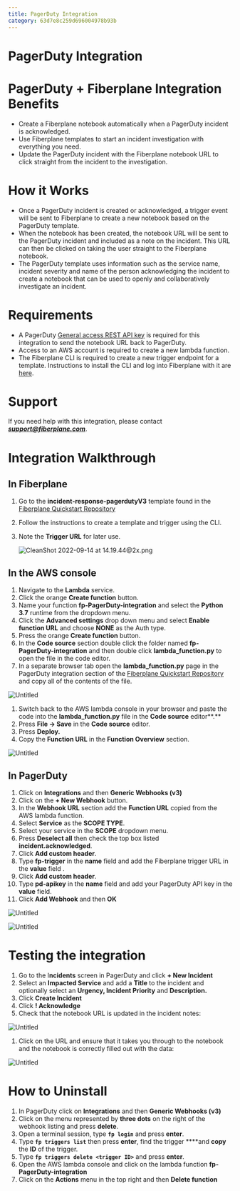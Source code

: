 ```yaml
---
title: PagerDuty Integration
category: 63d7e8c259d696004978b93b
---
```

# PagerDuty Integration

# PagerDuty + Fiberplane Integration Benefits

- Create a Fiberplane notebook automatically when a PagerDuty incident is acknowledged.
- Use Fiberplane templates to start an incident investigation with everything you need.
- Update the PagerDuty incident with the Fiberplane notebook URL to click straight from the incident to the investigation.

# How it Works

- Once a PagerDuty incident is created or acknowledged, a trigger event will be sent to Fiberplane to create a new notebook based on the PagerDuty template.
- When the notebook has been created, the notebook URL will be sent to the PagerDuty incident and included as a note on the incident. This URL can then be clicked on taking the user straight to the Fiberplane notebook.
- The PagerDuty template uses information such as the service name, incident severity and name of the person acknowledging the incident to create a notebook that can be used to openly and collaboratively investigate an incident.

# Requirements

- A PagerDuty [General access REST API key](https://support.pagerduty.com/docs/api-access-keys#section-generate-a-general-access-rest-api-key) is required for this integration to send the notebook URL back to PagerDuty.
- Access to an AWS account is required to create a new lambda function.
- The Fiberplane CLI is required to create a new trigger endpoint for a template. Instructions to install the CLI and log into Fiberplane with it are [here](https://docs.fiberplane.com/cli).

# Support

If you need help with this integration, please contact ***[support@fiberplane.com](mailto:support@fiberplane.com)***.

# Integration Walkthrough

## In Fiberplane

1. Go to the **incident-response-pagerdutyV3** template found in the [Fiberplane Quickstart Repository](https://github.com/fiberplane/quickstart/tree/main/templates/incident-response-pagerdutyV3)
2. Follow the instructions to create a template and trigger using the CLI.
3. Note the **Trigger URL** for later use.
    
    ![CleanShot 2022-09-14 at 14.19.44@2x.png](PagerDuty%20Integration%20684aba36f974468093868cba513b6b38/CleanShot_2022-09-14_at_14.19.442x.png)
    

## In the AWS console

1. Navigate to the **Lambda** service.
2. Click the orange **Create function** button.
3. Name your function **fp-PagerDuty-integration** and select the **Python 3.7** runtime from the dropdown menu.
4. Click the **Advanced settings** drop down menu and select **Enable function URL** and choose **NONE** as the Auth type.
5. Press the orange **Create function** button.
6. In the **Code source** section double click the folder named **fp-PagerDuty-integration** and then double click **lambda_function.py** to open the file in the code editor.
7. In a separate browser tab open the **lambda_function.py** page in the PagerDuty integration section of the [Fiberplane Quickstart Repository](https://raw.githubusercontent.com/fiberplane/quickstart/main/integrations/PagerDuty/lambda_function.py) and copy all of the contents of the file.

![Untitled](PagerDuty%20Integration%20684aba36f974468093868cba513b6b38/Untitled.png)

1. Switch back to the AWS lambda console in your browser and paste the code into the **lambda_function.py** file in the **Code source** editor**.**
2. Press **File → Save** in the **Code source** editor. 
3. Press **Deploy.**
4. Copy the **Function URL** in the **Function Overview** section.

![Untitled](PagerDuty%20Integration%20684aba36f974468093868cba513b6b38/Untitled%201.png)

## In PagerDuty

1. Click on **Integrations** and then **Generic Webhooks (v3)**
2. Click on the **+ New Webhook** button.
3. In the **Webhook URL** section add the **Function URL** copied from the AWS lambda function.
4. Select **Service** as the **SCOPE TYPE**.
5. Select your service in the **SCOPE** dropdown menu.
6. Press **Deselect all** then check the top box listed **incident.acknowledged**.
7. Click **Add custom header**.
8. Type **fp-trigger** in the **name** field and add the Fiberplane trigger URL in the **value** field .
9. Click **Add custom header**.
10. Type **pd-apikey** in the **name** field and add your PagerDuty API key in the **value** field.
11. Click **Add Webhook** and then **OK**

![Untitled](PagerDuty%20Integration%20684aba36f974468093868cba513b6b38/Untitled%202.png)

![Untitled](PagerDuty%20Integration%20684aba36f974468093868cba513b6b38/Untitled%203.png)

# Testing the integration

1. Go to the I**ncidents** screen in PagerDuty and click **+ New Incident**
2. Select an **Impacted Service** and add a **Title** to the incident and optionally select an **Urgency, Incident Priority** and **Description.**
3. Click **Create Incident** 
4. Click **! Acknowledge**
5. Check that the notebook URL is updated in the incident notes:

![Untitled](PagerDuty%20Integration%20684aba36f974468093868cba513b6b38/Untitled%204.png)

1. Click on the URL and ensure that it takes you through to the notebook and the notebook is correctly filled out with the data:

![Untitled](PagerDuty%20Integration%20684aba36f974468093868cba513b6b38/Untitled%205.png)

# How to Uninstall

1. In PagerDuty click on **Integrations** and then **Generic Webhooks (v3)**
2. Click on the menu represented by **three dots** on the right of the webhook listing and press **delete**.
3. Open a terminal session, type **`fp login`** and press **enter**.
4. Type **`fp triggers list`** then press **enter**, find the trigger ****and **copy** the **ID** of the trigger.
5. Type **`fp triggers delete <trigger ID>`** and press **enter**.
6. Open the AWS lambda console and click on the lambda function **fp-PagerDuty-integration**
7. Click on the **Actions** menu in the top right and then **Delete function**
